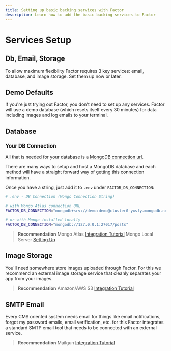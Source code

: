 ```yaml
---
title: Setting up basic backing services with Factor
description: Learn how to add the basic backing services to Factor
---
```


# Services Setup

## Db, Email, Storage

To allow maximum flexibility Factor requires 3 key services: email, database, and image storage. Set them up now or later.

## Demo Defaults

If you're just trying out Factor, you don't need to set up any services. Factor will use a demo database (which resets itself every 30 minutes) for data including images and log emails to your terminal.

## Database

### Your DB Connection

All that is needed for your database is a [MongoDB connection url](https://docs.mongodb.com/manual/reference/connection-string/).

There are many ways to setup and host a MongoDB database and each method will have a straight forward way of getting this connection information.

Once you have a string, just add it to `.env` under `FACTOR_DB_CONNECTION`:

```bash
# .env - DB Connection (Mongo Connection String)

# with Mongo Atlas connection URL
FACTOR_DB_CONNECTION="mongodb+srv://demo:demo@cluster0-yxsfy.mongodb.net/demo?retryWrites=true&w=majority"

# or with Mongo installed locally 
FACTOR_DB_CONNECTION="mongodb://127.0.0.1:27017/posts"
```

> **Recommendation**
> Mongo Atlas [Integration Tutorial](./mongo-atlas)
> Mongo Local Server [Setting Up](./mongo-local)

## Image Storage

You'll need somewhere store images uploaded through Factor. For this we recommend an external image storage service that cleanly separates your app from your images.

> **Recommendation**
> Amazon/AWS S3 [Integration Tutorial](./amazon-s3)

## SMTP Email

Every CMS oriented system needs email for things like email notifications, forgot my password emails, email verification, etc. for this Factor integrates a standard SMTP email tool that needs to be connected with an external service.

> **Recommendation**
> Mailgun [Integration Tutorial](./mailgun)
